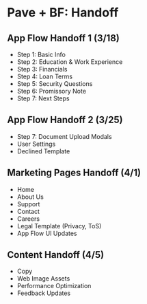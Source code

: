 # Pave + BF: Handoff

## App Flow Handoff 1 (3/18)
- Step 1: Basic Info
- Step 2: Education & Work Experience
- Step 3: Financials
- Step 4: Loan Terms
- Step 5: Security Questions
- Step 6: Promissory Note
- Step 7: Next Steps


## App Flow Handoff 2 (3/25)
- Step 7: Document Upload Modals
- User Settings
- Declined Template


## Marketing Pages Handoff (4/1)
- Home
- About Us
- Support
- Contact
- Careers
- Legal Template (Privacy, ToS)
- App Flow UI Updates


## Content Handoff (4/5)
- Copy
- Web Image Assets
- Performance Optimization
- Feedback Updates